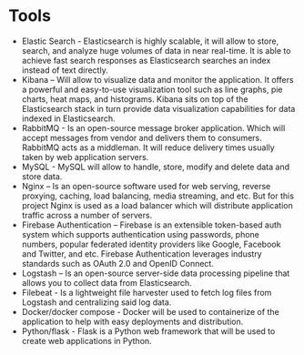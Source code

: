 # Tools

* Elastic Search - Elasticsearch is highly scalable, it will allow to store, search, and analyze huge volumes of data in near real-time. It is able to achieve fast search responses as Elasticsearch searches an index instead of text directly.
* Kibana – Will allow to visualize data and monitor the application. It offers a powerful and easy-to-use visualization tool such as line graphs, pie charts, heat maps, and histograms. Kibana sits on top of the Elasticsearch stack in turn provide data visualization capabilities for data indexed in Elasticsearch.
* RabbitMQ - Is an open-source message broker application. Which will accept messages from vendor and delivers them to consumers. RabbitMQ acts as a middleman. It will reduce delivery times usually taken by web application servers.
* MySQL - MySQL will allow to handle, store, modify and delete data and store data.
* Nginx – Is an open-source software used for web serving, reverse proxying, caching, load balancing, media streaming, and etc. But for this project Nginx is used as a load balancer which will distribute application traffic across a number of servers.
* Firebase Authentication – Firebase is an extensible token-based auth system which supports authentication using passwords, phone numbers, popular federated identity providers like Google, Facebook and Twitter, and etc. Firebase Authentication leverages industry standards such as OAuth 2.0 and OpenID Connect.
* Logstash – Is an open-source server-side data processing pipeline that allows you to collect data from Elasticsearch.
* Filebeat - Is a lightweight file harvester used to fetch log files from Logstash and centralizing said log data.
* Docker/docker compose - Docker will be used to containerize of the application to help with easy deployments and distribution.
* Python/flask - Flask is a Python web framework that will be used to create web applications in Python.

